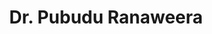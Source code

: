 ---
id: 5
title: "Dr. Pubudu Ranaweera"
firstName: "pubudu"
profileImageUrl: "team-member/pubudu.jpg"
draft: false
weight: 80
fullName: "R.K. Pubudu Sampath Ranaweera"
contact:
  affiliation: "Senior Lecturer, University of Moratuwa, Sri Lanka"
  email: "pubudur@uom.lk"
  links:
    - name: "GoogleScholar"
      url: "https://scholar.google.com/citations?user=9cVr8WkAAAAJ&hl=en"
academicQualifications:
  - id: 1
    degree: "PhD"
    field: "Biomedical Engineering"
    institution: "University of Moratuwa, Sri Lanka"
    year: "2024"
  - id: 2
    degree: "Erasmus Mundus Joint Masters – Computational Mechanics"
    year: "2010"
    institutions: ["Ecole Centrale de Nantes, France", "Swansea University, UK"]
    details:
      - "Distinction"
      - "Erasmus Mundus Scholarship"
  - id: 3
    degree: "BSc (Hons) in Mechanical Engineering"
    year: "2004"
    institution: "University of Moratuwa, Sri Lanka"
    details:
      - "Second Class Upper Division"
researchInterests:
  - "Biomechanics"
  - "Biorobotics"
  - "Bionics (Prosthetics, Orthotics, Exoskeletons)"
  - "CAD, FEA, CFD"
awards:
  - name: "Outstanding Research Performances"
    details : "N/A"
    year : "N/A"
  - name: "Award of Excellence"
    details: "with Distinction"
    year: "2018, 2019, 2021, 2022"
  - name: "Best Paper Awards"
    details:
      - "MERCon (2016–2019, 2021)"
      - "ICITR (2023, 2024)"
      - "MIES (2016)"
careerProgression:
  - role: "Lecturer"
    institution: "University of Moratuwa"
    years: "2005–2012"
  - role: "Senior Lecturer GII"
    institution: "University of Moratuwa"
    years : "2012–2018"
  - role: "Senior Lecturer GI"
    "institution": "University of Moratuwa"
    years: "2005–2012"
  - role: "Visiting Lecturer"
    institution: "Ocean University of Sri Lanka"
    years: "2011–2021"
    tools: ["Manufacturing", "CAD & Drafting"]
skillsAndCertifications:
      designAndSimulation: ["Mechanical Design", "CAD/CAM & CAE"]
      other : ["Manufacturing Engineering", "Biomedical Engineering"]
extracurriculars:
  - "Associate Member, IESL (2018 - Present)"
---